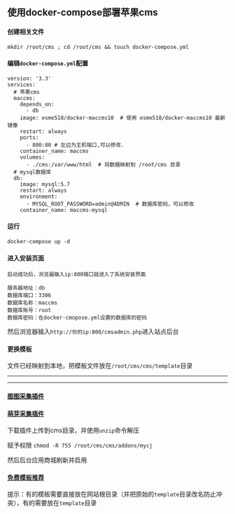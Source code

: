 ## 使用docker-compose部署苹果cms

#### 创建相关文件

```
mkdir /root/cms ; cd /root/cms && touch docker-compose.yml
```

#### 编辑`docker-compose.yml`配置

```
version: '3.3'
services:
  # 苹果cms
  maccms:
    depends_on:
      - db
    image: esme518/docker-maccms10  # 使用 esme518/docker-maccms10 最新镜像
    restart: always
    ports:
      - 800:80 # 左边为主机端口,可以修改.
    container_name: maccms
    volumes:
      - ./cms:/var/www/html  # 将数据映射到 /root/cms 目录
  # mysql数据库
  db:
    image: mysql:5.7
    restart: always
    environment:
      - MYSQL_ROOT_PASSWORD=admin@ADMIN  # 数据库密码，可以修改
    container_name: maccms-mysql
```

#### 运行
```
docker-compose up -d
```


#### 进入安装页面

```
启动成功后，浏览器输入ip:800端口就进入了系统安装界面

服务器地址：db
数据库端口：3306
数据库名称：maccms
数据库账号：root
数据库密码：在docker-cmopose.yml设置的数据库的密码
```


然后浏览器输入`http://你的ip:800/cmsadmin.php`进入站点后台


#### 更换模板

文件已经映射到本地，把模板文件放在`/root/cms/cms/template`目录



---
---

#### [图图采集插件](https://maccmsbox.com/details416.html)

#### [萌芽采集插件](https://www.mycj.pro/mycj-down)

下载插件上传到cms目录，并使用`unzip`命令解压

赋予权限
`
chmod -R 755 /root/cms/cms/addons/mycj
`

然后后台应用商城刷新并启用

#### [免费模板推荐](https://www.ys720.com/wangzhanmoban/maccms/)

提示：有的模板需要直接放在网站根目录（并把原始的`template`目录改名防止冲突），有的需要放在`template`目录
